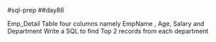 #sql-prep
##day86

Emp_Detail Table four columns namely EmpName , Age, Salary and Department
Write a SQL to find Top 2 records from each department 
